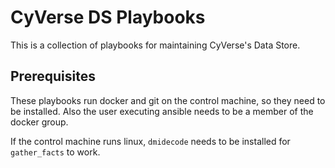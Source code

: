 # CyVerse DS Playbooks

This is a collection of playbooks for maintaining CyVerse's Data Store.


## Prerequisites

These playbooks run docker and git on the control machine, so they need to be
installed. Also the user executing ansible needs to be a member of the docker
group.

If the control machine runs linux, `dmidecode` needs to be installed for
`gather_facts` to work.
